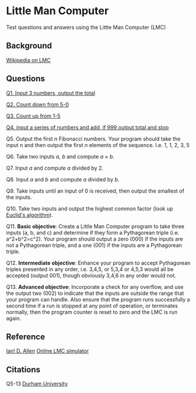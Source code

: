 # Little Man Computer
Test questions and answers using the Little Man Computer (LMC)

## Background
[Wikipedia on LMC](http://en.wikipedia.org/wiki/Little_man_computer)

## Questions
[Q1. Input 3 numbers, output the total](/Q1)

[Q2. Count down from 5-0](/Q2)

[Q3. Count up from 1-5](/Q3)

[Q4. input a series of numbers and add, if 999 output total and stop](/Q4)

Q5. Output the first *n* Fibonacci numbers. Your program should take the input n and then output the first *n* elements of the sequence. I.e. 1, 1, 2, 3, 5

Q6. Take two inputs *a*, *b* and compute *a* × *b*.

Q7. Input *a* and compute *a* divided by 2.

Q8. Input *a* and *b* and compute *a* divided by *b*.

Q9. Take inputs until an input of 0 is received, then output the smallest of the inputs.

Q10. Take two inputs and output the highest common factor (look up [Euclid's algorithm](http://en.wikipedia.org/wiki/Euclidean_algorithm)).

Q11. **Basic objective**: Create a Little Man Computer program to take three inputs (a, b, and c) and determine if they form a Pythagorean triple (i.e. a^2+b^2=c^2). Your program should output a zero (000) if the inputs are not a Pythagorean triple, and a one (001) if the inputs are a Pythagorean triple.

Q12. **Intermediate objective**: Enhance your program to accept Pythagorean triples presented in any order, i.e. 3,4,5, or 5,3,4 or 4,5,3 would all be accepted (output 001), though obviously 3,4,6 in any order would not.

Q13. **Advanced objective**: Incorporate a check for any overflow, and use the output two (002) to indicate that the inputs are outside the range that your program can handle. Also ensure that the program runs successfully a second time if a run is stopped at any point of operation, or terminates normally, then the program counter is reset to zero and the LMC is run again.

## Reference
[Ian! D. Allen](http://teaching.idallen.com/dat2343/11w/notes/301_LMC.html)
[Online LMC simulator](http://peterhigginson.co.uk/LMC/)

## Citations

Q5-13 [Durham University](http://community.dur.ac.uk/m.j.r.bordewich/LMC.html)
